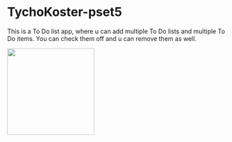 # TychoKoster-pset5
This is a To Do list app, where u can add multiple To Do lists and multiple To Do items. You can check them off and u can remove them as well.

<img src="(https://cloud.githubusercontent.com/assets/22144808/19242892/88958962-8f15-11e6-8c1a-b2de59136ade.png)" width=200 height=200 />

